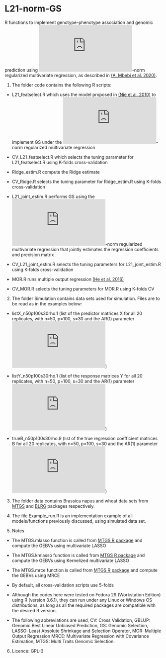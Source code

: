 # L21-norm-GS

R functions to implement genotype-phenotype association and genomic prediction using ![equation](https://latex.codecogs.com/gif.latex?%5Ctext%7BL%7D_%7B21%7D)-norm regularized multivariate regression, as described in [(A. Mbebi et al. 2020)](https://doi.org/10.1093/bioinformatics/btab212).

1. The folder code contains the following R scripts:

  * L21_featselect.R which uses the model proposed in [(Nie et al. 2010)](http://papers.nips.cc/paper/3988-efficient-and-robust-feature-selection-via-joint-l21-norms-minimization) to implement GS under the ![equation](https://latex.codecogs.com/gif.latex?%5Ctext%7BL%7D_%7B21%7D)-norm regularized multivariate regression 

  * CV_L21_featselect.R which selects the tuning parameter for L21_featselect.R using K-folds cross-validation

  * Ridge_estim.R compute the Ridge estimate

  * CV_Ridge.R selects the tuning parameter for Ridge_estim.R using K-folds cross-validation

  * L21_joint_estim.R performs GS using the ![equation](https://latex.codecogs.com/gif.latex?%5Ctext%7BL%7D_%7B21%7D)-norm regularized multivariate regression that jointly estimates the regression coefficients and precision matrix
 
  * CV_L21_joint_estim.R selects the tuning parameters for L21_joint_estim.R using K-folds cross-validation

  * MOR.R runs multiple output regression [(He et al. 2016)](https://academic.oup.com/bioinformatics/article/32/12/i37/2288681)

  * CV_MOR.R selects the tuning parameters for MOR.R using K-folds CV

2. The folder Simulation contains data sets used for simulation. Files are to be read as in the examples below:

  * listX_n50p100s30rho.1 (list of the predictor matrices X for all 20 replicates, with n=50, p=100, s=30 and the AR(1) parameter ![equation](https://latex.codecogs.com/gif.latex?%5Crho%3D1))

  * listY_n50p100s30rho.1  (list of the response matrices Y for all 20 replicates, with n=50, p=100, s=30 and the AR(1) parameter ![equation](https://latex.codecogs.com/gif.latex?%5Crho%3D1))

  * trueB_n50p100s30rho.9 (list of the true regression coefficient matrices B for all 20 replicates, with n=50, p=100, s=30 and the AR(1) parameter ![equation](https://latex.codecogs.com/gif.latex?%5Crho%3D1))

3. The folder data contains Brassica napus and wheat data sets from [MTGS](https://CRAN.R-project.org/package=MTGS) and [BLRG](https://CRAN.R-project.org/package=BGLR ) packages respectively.

4. The file Example_run.R is an implementation example of all models/functions previously discussed, using simulated data set. 

5. Notes
  * The MTGS.mlasso function is called from [MTGS R package](https://CRAN.R-project.org/package=MTGS) and compute the GEBVs using multivariate LASSO 

  * The MTGS.kmlasso function is called from [MTGS R package](https://CRAN.R-project.org/package=MTGS) and compute the GEBVs using Kernelized multivariate LASSO

  * The MTGS.mrce function is called from [MTGS R package](https://CRAN.R-project.org/package=MTGS) and compute the GEBVs using MRCE

  * By default, all cross-validation scripts use 5-folds

  * Although the codes here were tested on Fedora 29 (Workstation Edition) using R (version 3.6.1), they can run under any Linux or Windows OS distributions, as long as all the required packages are compatible with the desired R version.

  * The following abbreviations are used, CV: Cross Validation, GBLUP: Genomic Best Linear Unbiased Prediction, GS: Genomic Selection, LASSO: Least Absolute Shrinkage and Selection Operator, MOR: Multiple Output Regression
MRCE: Multivariate Regression with Covariance Estimation, MTGS: Multi Traits Genomic Selection.

6. Licence: GPL-3

